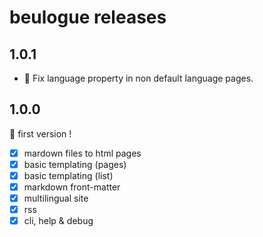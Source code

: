 # beulogue releases

## 1.0.1

- :bug: Fix language property in non default language pages.

## 1.0.0

:rocket: first version !

- [x] mardown files to html pages
- [x] basic templating (pages)
- [x] basic templating (list)
- [x] markdown front-matter
- [x] multilingual site
- [x] rss
- [x] cli, help & debug